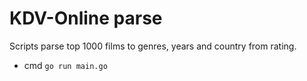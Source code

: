 # KDV-Online parse

Scripts parse top 1000 films to genres, years and country from rating.

- cmd `go run main.go`